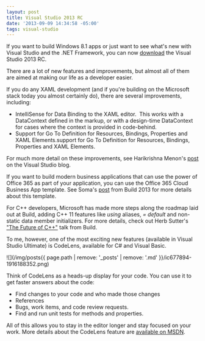 ```yaml
---
layout: post
title: Visual Studio 2013 RC
date: '2013-09-09 14:34:58 -05:00'
tags: visual-studio
---
```


If you want to build Windows 8.1 apps or just want to see what's new with Visual Studio and the .NET Framework, you can now [download](http://go.microsoft.com/fwlink/p/?LinkId=306566) the Visual Studio 2013 RC.

There are a lot of new features and improvements, but almost all of them are aimed at making our life as a developer easier.

If you do any XAML development (and if you're building on the Microsoft stack today you almost certainly do), there are several improvements, including:

*   IntelliSense for Data Binding to the XAML editor.  This works with a DataContext defined in the markup, or with a design-time DataContext for cases where the context is provided in code-behind.
*   Support for Go To Definition for Resources, Bindings, Properties and XAML Elements.support for Go To Definition for Resources, Bindings, Properties and XAML Elements.

For much more detail on these improvements, see Harikrishna Menon's [post](http://blogs.msdn.com/b/visualstudio/archive/2013/08/09/xaml-editor-improvements-in-visual-studio-2013.aspx) on the Visual Studio blog.

If you want to build modern business applications that can use the power of Office 365 as part of your application, you can use the Office 365 Cloud Business App template. See Soma's [post](http://blogs.msdn.com/b/somasegar/archive/2013/06/27/build-2013-day-2.aspx) from Build 2013 for more details about this template.

For C++ developers, Microsoft has made more steps along the roadmap laid out at Build, adding C++ 11 features like *using* aliases, *= default* and non-static data member initializers. For more details, check out Herb Sutter's ["The Future of C++"](http://channel9.msdn.com/Events/Build/2013/2-306) talk from Build.

To me, however, one of the most exciting new features (available in Visual Studio Ultimate) is CodeLens, available for C# and Visual Basic.

![](/img/posts{{ page.path | remove: '_posts' | remove: '.md' }}/ic677894-1916188352.png)

Think of CodeLens as a heads-up display for your code. You can use it to get faster answers about the code:

*   Find changes to your code and who made those changes
*   References
*   Bugs, work items, and code review requests.
*   Find and run unit tests for methods and properties.

All of this allows you to stay in the editor longer and stay focused on your work. More details about the CodeLens feature are [available on MSDN](http://msdn.microsoft.com/en-us/library/vstudio/dn269218(v=vs.120).aspx).
